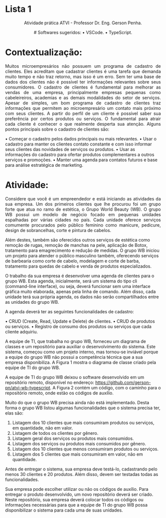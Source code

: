 # Lista 1


<p align="center">Atividade prática ATVI - Professor Dr. Eng. Gerson Penha.</p>

<p align="center">
# Softwares sugeridos:
• VSCode.
• TypeScript.
</p>


# Contextualização:

<p align="justify">Muitos microempresários não possuem um programa de cadastro de clientes. Eles acreditam que cadastrar
clientes é uma tarefa que demanda muito tempo e não traz retorno, mas isso é um erro. Sem ter uma base de dados dos clientes não é possível ter informações relevantes sobre seus consumidores. O cadastro de clientes é fundamental para melhorar as vendas de uma empresa, principalmente empresas
pequenas como cabeleireiros, academias e as demais modalidades do setor de serviços. Apesar de simples, um bom programa de cadastro de clientes traz informações que permitem ao microempresário um contato mais próximo com seus clientes. A partir do perfil de um cliente é possível saber sua preferência por certos produtos ou serviços. O fundamental para atrair cada cliente é conhecer o que realmente desperta sua atenção. Alguns pontos
principais sobre o cadastro de clientes são:</p>

• Começar o cadastro pelos dados principais ou mais relevantes.
• Usar o cadastro para manter os clientes contato constante e com isso informar seus clientes das
novidades de serviços ou produtos.
• Usar as informações do cadastro para ofertar produtos complementares a outros serviços e
promoções.
• Manter uma agenda para contatos futuros e base para análise estratégica de marketing.

# Atividade:
<p align="justify">
Considere que você é um empreendedor e está iniciando as atividades da sua empresa. Um dos primeiros
clientes que lhe procurou foi um grupo forte que atua no ramo de estética, o Grupo World Beauty (WB).
O grupo WB possui um modelo de negócio focado em pequenas unidades espalhadas por várias cidades no
país. Cada unidade oferece serviços comumente procurados pelo público feminino como manicure, pedicure,
design de sobrancelhas, corte e pintura de cabelos.

Além destes, também são oferecidos outros serviços de estética como remoção de rugas, remoção de
manchas na pele, aplicação de Botox, tratamento para emagrecimento e redução de medidas.
O grupo WB iniciou um projeto para atender o público masculino também, oferecendo serviços de barbearia
como corte de cabelo, modelagem e corte de barba, tratamento para quedas de cabelo e venda de produtos
especializados.

O trabalho da sua empresa é desenvolver uma agenda de clientes para o grupo WB. Esta agenda, inicialmente,
será um sistema do tipo cli (command-line interface), ou seja, deverá funcionar sem uma interface gráfica
muito elaborada, apenas pela linha de comando. Além disso, cada unidade terá sua própria agenda, os dados
não serão compartilhados entre as unidades do grupo WB.

A agenda deverá ter as seguintes funcionalidades de cadastro:

• CRUD (Create, Read, Update e Delete) de clientes.
• CRUD de produtos ou serviços.
• Registro de consumo dos produtos ou serviços que cada cliente adquiriu.

A equipe de TI, que trabalha no grupo WB, forneceu um diagrama de classes e um repositório para auxiliar o
desenvolvimento do sistema. Este sistema, começou como um projeto interno, mas tornou-se inviável porque
a equipe do grupo WB não possui a competência técnica que a sua empresa disponibiliza. A Figura 1 mostra o
diagrama de classe criado pela equipe de TI do grupo WB.

A equipe de TI do grupo WB deixou o software desenvolvido em um repositório remoto, disponível no
endereço: https://github.com/gerson-pn/atvi-wb-typescript. A Figura 2 contém um código, com o caminho
para o repositório remoto, onde estão os códigos de auxílio.

Muito do que o grupo WB precisa ainda não está implementado. Desta forma o grupo WB listou algumas
funcionalidades que o sistema precisa ter, elas são:

1. Listagem dos 10 clientes que mais consumiram produtos ou serviços, em quantidade, não em valor.
2. Listagem de todos os clientes por gênero.
3. Listagem geral dos serviços ou produtos mais consumidos.
4. Listagem dos serviços ou produtos mais consumidos por gênero.
5. Listagem dos 10 clientes que menos consumiram produtos ou serviços.
6. Listagem dos 5 clientes que mais consumiram em valor, não em quantidade.

Antes de entregar o sistema, sua empresa deve testá-lo, cadastrando pelo menos 30 clientes e 20 produtos.
Além disso, devem ser testadas todas as funcionalidades.

Sua empresa pode escolher utilizar ou não os códigos de auxílio. Para entregar o produto desenvolvido, um
novo repositório deverá ser criado. Neste repositório, sua empresa deverá colocar todos os códigos ou
informações necessárias para que a equipe de TI do grupo WB possa disponibilizar o sistema para cada uma
de suas unidades.
</p>
